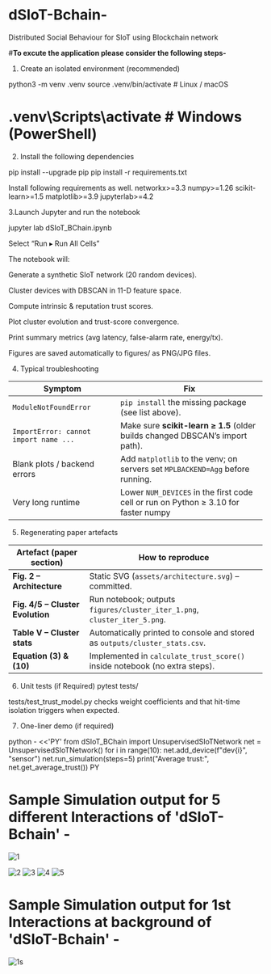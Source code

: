 # dSIoT-Bchain-
Distributed Social Behaviour for SIoT using Blockchain network 

#**To excute the application please consider the following steps-**

1. Create an isolated environment (recommended)

python3 -m venv .venv
source .venv/bin/activate               # Linux / macOS
# .venv\Scripts\activate                 # Windows (PowerShell)

2. Install the following dependencies

pip install --upgrade pip
pip install -r requirements.txt

Install following requirements as well.
networkx>=3.3
numpy>=1.26
scikit-learn>=1.5
matplotlib>=3.9
jupyterlab>=4.2

3.Launch Jupyter and run the notebook

jupyter lab dSIoT_BChain.ipynb

Select “Run ▸ Run All Cells”

The notebook will:

Generate a synthetic SIoT network (20 random devices).

Cluster devices with DBSCAN in 11-D feature space.

Compute intrinsic & reputation trust scores.

Plot cluster evolution and trust-score convergence.

Print summary metrics (avg latency, false-alarm rate, energy/tx).

Figures are saved automatically to figures/ as PNG/JPG files.

4. Typical troubleshooting
   
| Symptom                               | Fix                                                                                 |
|---------------------------------------|-------------------------------------------------------------------------------------|
| `ModuleNotFoundError`                 | `pip install` the missing package (see list above).                                 |
| `ImportError: cannot import name ...` | Make sure **scikit-learn ≥ 1.5** (older builds changed DBSCAN’s import path).       |
| Blank plots / backend errors          | Add `matplotlib` to the venv; on servers set `MPLBACKEND=Agg` before running.       |
| Very long runtime                     | Lower `NUM_DEVICES` in the first code cell or run on Python ≥ 3.10 for faster numpy |


5. Regenerating paper artefacts

 | Artefact (paper section) | How to reproduce |
|--------------------------|------------------|
| **Fig. 2 – Architecture** | Static SVG (`assets/architecture.svg`) – committed. |
| **Fig. 4/5 – Cluster Evolution** | Run notebook; outputs `figures/cluster_iter_1.png`, `cluster_iter_5.png`. |
| **Table V – Cluster stats** | Automatically printed to console and stored as `outputs/cluster_stats.csv`. |
| **Equation (3) & (10)** | Implemented in `calculate_trust_score()` inside notebook (no extra steps). |

6. Unit tests (if Required)
pytest tests/

tests/test_trust_model.py checks weight coefficients and that hit-time isolation triggers when expected.

7. One-liner demo (if required)

python - <<'PY'
from dSIoT_BChain import UnsupervisedSIoTNetwork
net = UnsupervisedSIoTNetwork()
for i in range(10): net.add_device(f"dev{i}", "sensor")
net.run_simulation(steps=5)
print("Average trust:", net.get_average_trust())
PY

# Sample Simulation output for 5 different Interactions of  'dSIoT-Bchain'  -


![1](https://github.com/user-attachments/assets/4f5e3e10-a0d3-4dd9-8c36-6ca40c6dc18f)

![2](https://github.com/user-attachments/assets/b4502df0-b82e-4743-9181-c3f23d9e3bbc)
![3](https://github.com/user-attachments/assets/ca7b1ac8-6560-450a-861f-43b31e809201)
![4](https://github.com/user-attachments/assets/46af1752-b740-4f46-b043-9cfb49382225)
![5](https://github.com/user-attachments/assets/641dc8ba-ca14-45c5-9ba1-361b44ff62ea)

# Sample Simulation output for 1st  Interactions at background of  'dSIoT-Bchain'  -


![1s](https://github.com/user-attachments/assets/db96c171-f2bf-4ec5-826a-31997ebbe5ba)
